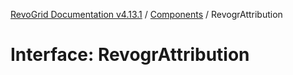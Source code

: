 [RevoGrid Documentation v4.13.1](README.md) / [Components](Namespace.Components.md) / RevogrAttribution

# Interface: RevogrAttribution
